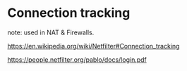 # Connection tracking
note: used in NAT & Firewalls.

https://en.wikipedia.org/wiki/Netfilter#Connection_tracking

https://people.netfilter.org/pablo/docs/login.pdf
